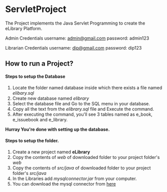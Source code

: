# ServletProject
The Project implements the Java Servlet Programming to create the eLibrary Platform.

Admin Credentials
username: admin@gmail.com
password: admin123


Librarian Credentials
username: dip@gmail.com
password: dip123


## How to run a Project? 

#### Steps to setup the Database
1. Locate the folder named database inside which there exists a file named *elibary.sql*
2. Create new database named *elibrary*
3. Select the database file and Go to the SQL menu in your database.
4. Copy all the text from the *elibrary.sql* file and Execute the command.
5. After executing the command, you'll see 3 tables named as e_book, e_issuebook and e_library.

**Hurray You're done with setting up the database.**

#### Steps to setup the folder.
1. Create a new project named **eLibrary**
2. Copy the contents of *web* of downloaded folder to your project folder's *web*
3. Copy the contents of *src/java* of downloaded folder to your project folder's *src/java*
4. In the Libraries add *mysqlconnector.jar* from your computer.
5. You can download the mysql connector from [here](https://www.mysql.com/)
